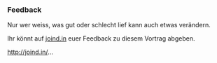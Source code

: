 ### Feedback

Nur wer weiss, was gut oder schlecht lief kann auch etwas verändern.

Ihr könnt auf [joind.in](http://joind.in) euer Feedback zu diesem Vortrag abgeben.

http://joind.in/...